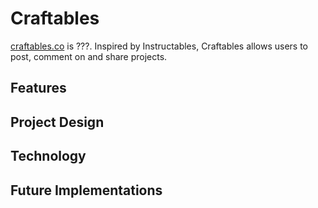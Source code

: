 # Craftables
[craftables.co][craft] is ???. Inspired by Instructables, Craftables allows users to post, comment on and share projects.  

## Features

## Project Design

## Technology

## Future Implementations

[craft]: http://craftables.co
